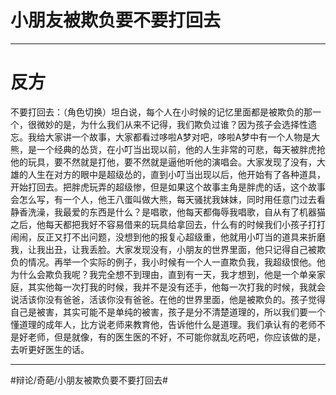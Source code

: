 # 小朋友被欺负要不要打回去
- - - -
# 反方
不要打回去：（角色切换）坦白说，每个人在小时候的记忆里面都是被欺负的那一个，很微妙的是，为什么我们从来不记得，我们欺负过谁？因为孩子会选择性遗忘。我给大家讲一个故事，大家都看过哆啦A梦对吧，哆啦A梦中有一个人物是大熊，是一个经典的怂货，在小叮当出现以前，他的人生非常的可悲，每天被胖虎抢他的玩具，要不然就是打他，要不然就是逼他听他的演唱会。大家发现了没有，大雄的人生在对方的眼中是超级怂的，直到小叮当出现以后，他开始有了各种道具，开始打回去。把胖虎玩弄的超级惨，但是如果这个故事主角是胖虎的话，这个故事会怎么写，有一个人，他王八蛋叫做大熊，每天骚扰我妹妹，同时用任意门过去看静香洗澡，我最爱的东西是什么？是唱歌，他每天都侮辱我唱歌，自从有了机器猫之后，他每天都把我好不容易借来的玩具给拿回去，什么有的时候我们小孩子打打闹闹，反正又打不出问题，没想到他的报复心超级重，他就用小叮当的道具来折磨我，让我出丑，让我丢脸。大家发现没有，小朋友的世界里面，他只记得自己被欺负的情况。再举一个实际的例子，我小时候有一个人一直欺负我，我超级恨他。他为什么会欺负我呢？我完全想不到理由，直到有一天，我才想到，他是一个单亲家庭，其实他每一次打我的时候，我并不是没有还手，他每一次打我的时候，我就会说活该你没有爸爸，活该你没有爸爸。在他的世界里面，他是被欺负的。孩子觉得自己是被害，其实可能不是单纯的被害，孩子是分不清楚道理的，所以我们要一个懂道理的成年人，比方说老师来教育他，告诉他什么是道理。我们承认有的老师不是好老师，但是就像，有的医生医的不好，不可能你就乱吃药吧，你应该做的是，去听更好医生的话。
- - - -
#辩论/奇葩/小朋友被欺负要不要打回去#